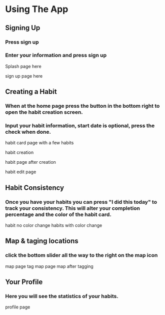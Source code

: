# Using The App

## Signing Up
### Press sign up
### Enter your information and press sign up

Splash page here

sign up page here

## Creating a Habit
### When at the home page press the button in the bottom right to open the habit creation screen.

### Input your habit information, start date is optional, press the check when done.
habit card page with a few habits 

habit creation 

habit page after creation

habit edit page

## Habit Consistency
### Once you have your habits you can press "I did this today" to track your consistency. This will alter your completion percentage and the color of the habit card.

habit no color change
habits with color change

## Map & taging locations
### click the bottom slider all the way to the right on the map icon

map page
tag map page
map after tagging

## Your Profile
### Here you will see the statistics of your habits.

profile page